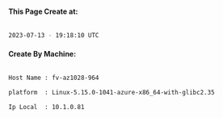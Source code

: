 
   
#### This Page Create at:

```bash

2023-07-13 - 19:18:10 UTC

```

#### Create By Machine:

```bash

Host Name : fv-az1028-964

platform  : Linux-5.15.0-1041-azure-x86_64-with-glibc2.35

Ip Local  : 10.1.0.81

```

